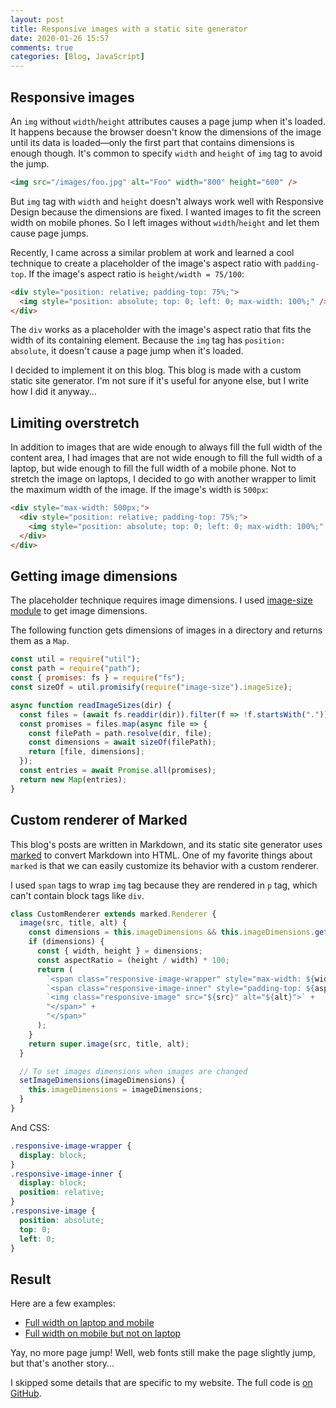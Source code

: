 ```yaml
---
layout: post
title: Responsive images with a static site generator
date: 2020-01-26 15:57
comments: true
categories: [Blog, JavaScript]
---
```


## Responsive images

An `img` without `width`/`height` attributes causes a page jump when it's loaded. It happens because the browser doesn't know the dimensions of the image until its data is loaded—only the first part that contains dimensions is enough though. It's common to specify `width` and `height` of `img` tag to avoid the jump.

```html
<img src="/images/foo.jpg" alt="Foo" width="800" height="600" />
```

But `img` tag with `width` and `height` doesn't always work well with Responsive Design because the dimensions are fixed. I wanted images to fit the screen width on mobile phones. So I left images without `width`/`height` and let them cause page jumps.

Recently, I came across a similar problem at work and learned a cool technique to create a placeholder of the image's aspect ratio with `padding-top`. If the image's aspect ratio is `height/width = 75/100`:

```html
<div style="position: relative; padding-top: 75%;">
  <img style="position: absolute; top: 0; left: 0; max-width: 100%;" />
</div>
```

The `div` works as a placeholder with the image's aspect ratio that fits the width of its containing element. Because the `img` tag has `position: absolute`, it doesn't cause a page jump when it's loaded.

I decided to implement it on this blog. This blog is made with a custom static site generator. I'm not sure if it's useful for anyone else, but I write how I did it anyway…

## Limiting overstretch

In addition to images that are wide enough to always fill the full width of the content area, I had images that are not wide enough to fill the full width of a laptop, but wide enough to fill the full width of a mobile phone. Not to stretch the image on laptops, I decided to go with another wrapper to limit the maximum width of the image. If the image's width is `500px`:

```html
<div style="max-width: 500px;">
  <div style="position: relative; padding-top: 75%;">
    <img style="position: absolute; top: 0; left: 0; max-width: 100%;" />
  </div>
</div>
```

## Getting image dimensions

The placeholder technique requires image dimensions. I used [image-size module](https://github.com/image-size/image-size) to get image dimensions.

The following function gets dimensions of images in a directory and returns them as a `Map`.

```js
const util = require("util");
const path = require("path");
const { promises: fs } = require("fs");
const sizeOf = util.promisify(require("image-size").imageSize);

async function readImageSizes(dir) {
  const files = (await fs.readdir(dir)).filter(f => !f.startsWith("."));
  const promises = files.map(async file => {
    const filePath = path.resolve(dir, file);
    const dimensions = await sizeOf(filePath);
    return [file, dimensions];
  });
  const entries = await Promise.all(promises);
  return new Map(entries);
}
```

## Custom renderer of Marked

This blog's posts are written in Markdown, and its static site generator uses [marked](https://github.com/markedjs/marked) to convert Markdown into HTML. One of my favorite things about `marked` is that we can easily customize its behavior with a custom renderer.

I used `span` tags to wrap `img` tag because they are rendered in `p` tag, which can't contain block tags like `div`.

```js
class CustomRenderer extends marked.Renderer {
  image(src, title, alt) {
    const dimensions = this.imageDimensions && this.imageDimensions.get(src);
    if (dimensions) {
      const { width, height } = dimensions;
      const aspectRatio = (height / width) * 100;
      return (
        `<span class="responsive-image-wrapper" style="max-width: ${width}px;">` +
        `<span class="responsive-image-inner" style="padding-top: ${aspectRatio}%;">` +
        `<img class="responsive-image" src="${src}" alt="${alt}">` +
        "</span>" +
        "</span>"
      );
    }
    return super.image(src, title, alt);
  }

  // To set images dimensions when images are changed
  setImageDimensions(imageDimensions) {
    this.imageDimensions = imageDimensions;
  }
}
```

And CSS:

```css
.responsive-image-wrapper {
  display: block;
}
.responsive-image-inner {
  display: block;
  position: relative;
}
.responsive-image {
  position: absolute;
  top: 0;
  left: 0;
}
```

## Result

Here are a few examples:

- [Full width on laptop and mobile](/blog/2019/12/31/2019-in-review/)
- [Full width on mobile but not on laptop](/blog/2010/07/10/surface/)

Yay, no more page jump! Well, web fonts still make the page slightly jump, but that's another story...

I skipped some details that are specific to my website. The full code is [on GitHub](https://github.com/shuhei/shuhei.github.com/pull/45).
